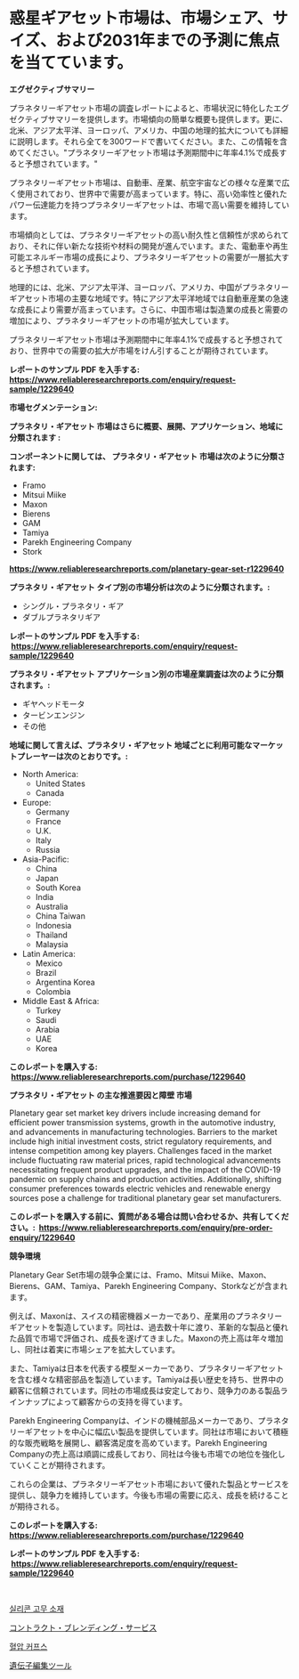 <p><h1>惑星ギアセット市場は、市場シェア、サイズ、および2031年までの予測に焦点を当てています。</h1></p><p><strong>エグゼクティブサマリー</strong></p>
<p><p>プラネタリーギアセット市場の調査レポートによると、市場状況に特化したエグゼクティブサマリーを提供します。市場傾向の簡単な概要も提供します。更に、北米、アジア太平洋、ヨーロッパ、アメリカ、中国の地理的拡大についても詳細に説明します。それら全てを300ワードで書いてください。また、この情報を含めてください。"プラネタリーギアセット市場は予測期間中に年率4.1%で成長すると予想されています。"</p><p>プラネタリーギアセット市場は、自動車、産業、航空宇宙などの様々な産業で広く使用されており、世界中で需要が高まっています。特に、高い効率性と優れたパワー伝達能力を持つプラネタリーギアセットは、市場で高い需要を維持しています。</p><p>市場傾向としては、プラネタリーギアセットの高い耐久性と信頼性が求められており、それに伴い新たな技術や材料の開発が進んでいます。また、電動車や再生可能エネルギー市場の成長により、プラネタリーギアセットの需要が一層拡大すると予想されています。</p><p>地理的には、北米、アジア太平洋、ヨーロッパ、アメリカ、中国がプラネタリーギアセット市場の主要な地域です。特にアジア太平洋地域では自動車産業の急速な成長により需要が高まっています。さらに、中国市場は製造業の成長と需要の増加により、プラネタリーギアセットの市場が拡大しています。</p><p>プラネタリーギアセット市場は予測期間中に年率4.1%で成長すると予想されており、世界中での需要の拡大が市場をけん引することが期待されています。</p></p>
<p><strong>レポートのサンプル PDF を入手する: <a href="https://www.reliableresearchreports.com/enquiry/request-sample/1229640">https://www.reliableresearchreports.com/enquiry/request-sample/1229640</a></strong></p>
<p><strong>市場セグメンテーション:</strong></p>
<p><strong> プラネタリ・ギアセット 市場はさらに概要、展開、アプリケーション、地域に分類されます :</strong></p>
<p><strong>コンポーネントに関しては、 プラネタリ・ギアセット 市場は次のように分類されます: &nbsp;</strong></p>
<p><ul><li>Framo</li><li>Mitsui Miike</li><li>Maxon</li><li>Bierens</li><li>GAM</li><li>Tamiya</li><li>Parekh Engineering Company</li><li>Stork</li></ul></p>
<p><strong><a href="https://www.reliableresearchreports.com/planetary-gear-set-r1229640">https://www.reliableresearchreports.com/planetary-gear-set-r1229640</a></strong></p>
<p><strong> プラネタリ・ギアセット タイプ別の市場分析は次のように分類されます。:</strong></p>
<p><ul><li>シングル・プラネタリ・ギア</li><li>ダブルプラネタリギア</li></ul></p>
<p><strong>レポートのサンプル PDF を入手する: &nbsp;<a href="https://www.reliableresearchreports.com/enquiry/request-sample/1229640">https://www.reliableresearchreports.com/enquiry/request-sample/1229640</a></strong></p>
<p><strong> プラネタリ・ギアセット アプリケーション別の市場産業調査は次のように分類されます。:</strong></p>
<p><ul><li>ギヤヘッドモータ</li><li>タービンエンジン</li><li>その他</li></ul></p>
<p><strong>地域に関して言えば、プラネタリ・ギアセット 地域ごとに利用可能なマーケットプレーヤーは次のとおりです。:</strong></p>
<p><ul>
    <li>
        North America:
        <ul>
            <li>United States</li>
            <li>Canada</li>
        </ul>
    </li>
    <li>
        Europe:
        <ul>
            <li>Germany</li>
            <li>France</li>
            <li>U.K.</li>
            <li>Italy</li>
            <li>Russia</li>
        </ul>
    </li>
    <li>
        Asia-Pacific:
        <ul>
            <li>China</li>
            <li>Japan</li>
            <li>South Korea</li>
            <li>India</li>
            <li>Australia</li>
            <li>China Taiwan</li>
            <li>Indonesia</li>
            <li>Thailand</li>
            <li>Malaysia</li>
        </ul>
    </li>
    <li>
        Latin America:
        <ul>
            <li>Mexico</li>
            <li>Brazil</li>
            <li>Argentina Korea</li>
            <li>Colombia</li>
        </ul>
    </li>
    <li>
        Middle East & Africa:
        <ul>
            <li>Turkey</li>
            <li>Saudi</li>
            <li>Arabia</li>
            <li>UAE</li>
            <li>Korea</li>
        </ul>
    </li>
    </ul></p>
<p><strong>このレポートを購入する: &nbsp;<a href="https://www.reliableresearchreports.com/purchase/1229640">https://www.reliableresearchreports.com/purchase/1229640</a></strong></p>
<p><strong>プラネタリ・ギアセット の主な推進要因と障壁 市場</strong></p>
<p><p>Planetary gear set market key drivers include increasing demand for efficient power transmission systems, growth in the automotive industry, and advancements in manufacturing technologies. Barriers to the market include high initial investment costs, strict regulatory requirements, and intense competition among key players. Challenges faced in the market include fluctuating raw material prices, rapid technological advancements necessitating frequent product upgrades, and the impact of the COVID-19 pandemic on supply chains and production activities. Additionally, shifting consumer preferences towards electric vehicles and renewable energy sources pose a challenge for traditional planetary gear set manufacturers.</p></p>
<p><strong>このレポートを購入する前に、質問がある場合は問い合わせるか、共有してください。:&nbsp; <a href="https://www.reliableresearchreports.com/enquiry/pre-order-enquiry/1229640">https://www.reliableresearchreports.com/enquiry/pre-order-enquiry/1229640</a></strong></p>
<p><strong>競争環境</strong></p>
<p><p>Planetary Gear Set市場の競争企業には、Framo、Mitsui Miike、Maxon、Bierens、GAM、Tamiya、Parekh Engineering Company、Storkなどが含まれます。</p><p>例えば、Maxonは、スイスの精密機器メーカーであり、産業用のプラネタリーギアセットを製造しています。同社は、過去数十年に渡り、革新的な製品と優れた品質で市場で評価され、成長を遂げてきました。Maxonの売上高は年々増加し、同社は着実に市場シェアを拡大しています。</p><p>また、Tamiyaは日本を代表する模型メーカーであり、プラネタリーギアセットを含む様々な精密部品を製造しています。Tamiyaは長い歴史を持ち、世界中の顧客に信頼されています。同社の市場成長は安定しており、競争力のある製品ラインナップによって顧客からの支持を得ています。</p><p>Parekh Engineering Companyは、インドの機械部品メーカーであり、プラネタリーギアセットを中心に幅広い製品を提供しています。同社は市場において積極的な販売戦略を展開し、顧客満足度を高めています。Parekh Engineering Companyの売上高は順調に成長しており、同社は今後も市場での地位を強化していくことが期待されます。</p><p>これらの企業は、プラネタリーギアセット市場において優れた製品とサービスを提供し、競争力を維持しています。今後も市場の需要に応え、成長を続けることが期待される。</p></p>
<p><strong>このレポートを購入する: &nbsp; <a href="https://www.reliableresearchreports.com/purchase/1229640">https://www.reliableresearchreports.com/purchase/1229640</a></strong></p>
<p><strong>レポートのサンプル PDF を入手する: &nbsp;<a href="https://www.reliableresearchreports.com/enquiry/request-sample/1229640">https://www.reliableresearchreports.com/enquiry/request-sample/1229640</a></strong><strong></strong></p>
<p>&nbsp;</p>
<p><p><a href="https://medium.com/@bettietromp2023/%EC%8B%A4%EB%A6%AC%EC%BD%98-%EA%B3%A0%EB%AC%B4-%EC%86%8C%EC%9E%AC-%EC%8B%9C%EC%9E%A5-%EA%B7%9C%EB%AA%A8-%EB%B0%8F-%EC%8B%9C%EC%9E%A5-%EB%8F%99%ED%96%A5-%EC%99%84%EC%A0%84%ED%95%9C-%EC%82%B0%EC%97%85-%EA%B0%9C%EC%9A%94-2024%EB%85%84%EB%B6%80%ED%84%B0-2031%EB%85%84-2e769ee48357">실리콘 고무 소재</a></p><p><a href="https://medium.com/@ronaldowens626/%E5%A5%91%E7%B4%84%E3%83%96%E3%83%AC%E3%83%B3%E3%83%87%E3%82%A3%E3%83%B3%E3%82%B0%E3%82%B5%E3%83%BC%E3%83%93%E3%82%B9%E5%B8%82%E5%A0%B4%E3%81%AE%E3%82%B5%E3%82%A4%E3%82%BA-%E5%B8%82%E5%A0%B4%E5%8B%95%E5%90%91%E3%81%A8%E5%B8%82%E5%A0%B4%E4%BA%88%E6%B8%AC-2024%E5%B9%B4%E3%81%8B%E3%82%892031%E5%B9%B4-9b0bf67fb63e">コントラクト・ブレンディング・サービス</a></p><p><a href="https://medium.com/@bettietromp2023/%ED%98%88%EC%95%95-%EA%B0%80%EB%8F%99%EB%B6%80-%EC%8B%9C%EC%9E%A5%EC%9D%80-%EC%8B%9C%EC%9E%A5-%EC%A0%90%EC%9C%A0%EC%9C%A8-%ED%81%AC%EA%B8%B0-%EB%B0%8F-2031%EB%85%84%EA%B9%8C%EC%A7%80%EC%9D%98-%EC%98%88%EC%83%81-%EC%98%88%EC%B8%A1%EC%97%90-%EC%B4%88%EC%A0%90%EC%9D%84-%EB%A7%9E%EC%B6%94%EA%B3%A0-%EC%9E%88%EC%8A%B5%EB%8B%88%EB%8B%A4-e5323b8b65cb">혈압 커프스</a></p><p><a href="https://medium.com/@ronaldowens626/%E9%81%BA%E4%BC%9D%E5%AD%90%E7%B7%A8%E9%9B%86%E3%83%84%E3%83%BC%E3%83%AB%E5%B8%82%E5%A0%B4%E3%81%AE%E5%88%86%E6%9E%90-%E3%82%B0%E3%83%AD%E3%83%BC%E3%83%90%E3%83%AB%E6%A5%AD%E7%95%8C%E3%81%AE%E8%A6%8B%E9%80%9A%E3%81%97%E3%81%A8%E4%BA%88%E6%B8%AC-2024%E5%B9%B4%E3%81%8B%E3%82%892031%E5%B9%B4-23e539e9be5a">遺伝子編集ツール</a></p></p>